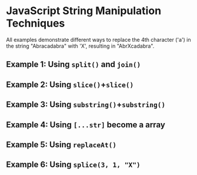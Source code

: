 # JavaScript String Manipulation Techniques

All examples demonstrate different ways to replace the 4th character ('a') in the string "Abracadabra" with 'X', resulting in "AbrXcadabra".

## Example 1: Using `split()` and `join()`
## Example 2: Using `slice()`+`slice()`
## Example 3: Using `substring()`+`substring()`
## Example 4: Using `[...str]` become a array
## Example 5: Using `replaceAt()`
## Example 6: Using `splice(3, 1, "X")`